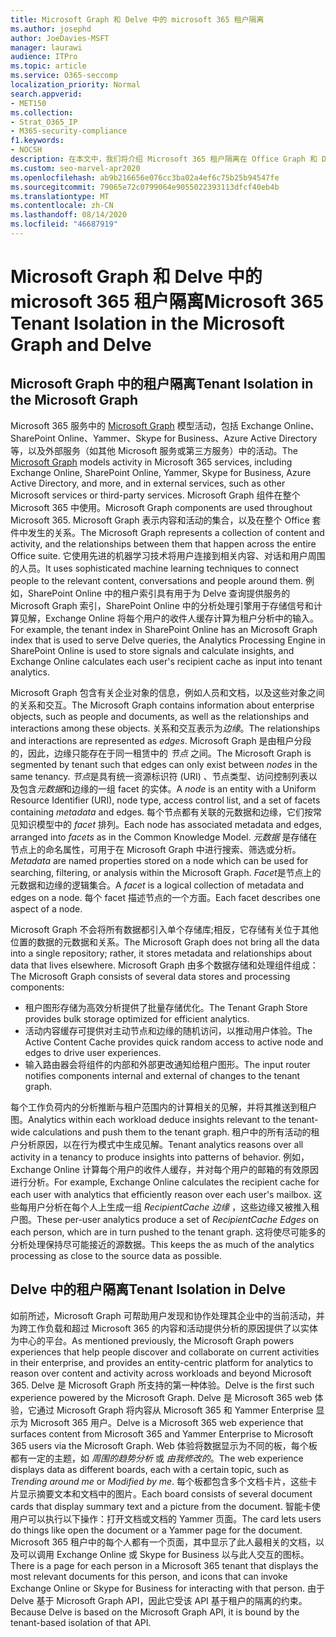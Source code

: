 ```yaml
---
title: Microsoft Graph 和 Delve 中的 microsoft 365 租户隔离
ms.author: josephd
author: JoeDavies-MSFT
manager: laurawi
audience: ITPro
ms.topic: article
ms.service: O365-seccomp
localization_priority: Normal
search.appverid:
- MET150
ms.collection:
- Strat_O365_IP
- M365-security-compliance
f1.keywords:
- NOCSH
description: 在本文中，我们将介绍 Microsoft 365 租户隔离在 Office Graph 和 Delve 中的工作原理的说明。
ms.custom: seo-marvel-apr2020
ms.openlocfilehash: ab9b216656e076cc3ba02a4ef6c75b25b94547fe
ms.sourcegitcommit: 79065e72c0799064e9055022393113dfcf40eb4b
ms.translationtype: MT
ms.contentlocale: zh-CN
ms.lasthandoff: 08/14/2020
ms.locfileid: "46687919"
---
```

# <a name="microsoft-365-tenant-isolation-in-the-microsoft-graph-and-delve"></a><span data-ttu-id="f1d98-103">Microsoft Graph 和 Delve 中的 microsoft 365 租户隔离</span><span class="sxs-lookup"><span data-stu-id="f1d98-103">Microsoft 365 Tenant Isolation in the Microsoft Graph and Delve</span></span>

## <a name="tenant-isolation-in-the-microsoft-graph"></a><span data-ttu-id="f1d98-104">Microsoft Graph 中的租户隔离</span><span class="sxs-lookup"><span data-stu-id="f1d98-104">Tenant Isolation in the Microsoft Graph</span></span>

<span data-ttu-id="f1d98-105">Microsoft 365 服务中的 [Microsoft Graph](https://developer.microsoft.com/graph) 模型活动，包括 Exchange Online、SharePoint Online、Yammer、Skype for Business、Azure Active Directory 等，以及外部服务（如其他 Microsoft 服务或第三方服务）中的活动。</span><span class="sxs-lookup"><span data-stu-id="f1d98-105">The [Microsoft Graph](https://developer.microsoft.com/graph) models activity in Microsoft 365 services, including Exchange Online, SharePoint Online, Yammer, Skype for Business, Azure Active Directory, and more, and in external services, such as other Microsoft services or third-party services.</span></span> <span data-ttu-id="f1d98-106">Microsoft Graph 组件在整个 Microsoft 365 中使用。</span><span class="sxs-lookup"><span data-stu-id="f1d98-106">Microsoft Graph components are used throughout Microsoft 365.</span></span> <span data-ttu-id="f1d98-107">Microsoft Graph 表示内容和活动的集合，以及在整个 Office 套件中发生的关系。</span><span class="sxs-lookup"><span data-stu-id="f1d98-107">The Microsoft Graph represents a collection of content and activity, and the relationships between them that happen across the entire Office suite.</span></span> <span data-ttu-id="f1d98-108">它使用先进的机器学习技术将用户连接到相关内容、对话和用户周围的人员。</span><span class="sxs-lookup"><span data-stu-id="f1d98-108">It uses sophisticated machine learning techniques to connect people to the relevant content, conversations and people around them.</span></span> <span data-ttu-id="f1d98-109">例如，SharePoint Online 中的租户索引具有用于为 Delve 查询提供服务的 Microsoft Graph 索引，SharePoint Online 中的分析处理引擎用于存储信号和计算见解，Exchange Online 将每个用户的收件人缓存计算为租户分析中的输入。</span><span class="sxs-lookup"><span data-stu-id="f1d98-109">For example, the tenant index in SharePoint Online has an Microsoft Graph index that is used to serve Delve queries, the Analytics Processing Engine in SharePoint Online is used to store signals and calculate insights, and Exchange Online calculates each user's recipient cache as input into tenant analytics.</span></span>

<span data-ttu-id="f1d98-110">Microsoft Graph 包含有关企业对象的信息，例如人员和文档，以及这些对象之间的关系和交互。</span><span class="sxs-lookup"><span data-stu-id="f1d98-110">The Microsoft Graph contains information about enterprise objects, such as people and documents, as well as the relationships and interactions among these objects.</span></span> <span data-ttu-id="f1d98-111">关系和交互表示为*边缘*。</span><span class="sxs-lookup"><span data-stu-id="f1d98-111">The relationships and interactions are represented as *edges*.</span></span> <span data-ttu-id="f1d98-112">Microsoft Graph 是由租户分段的，因此，边缘只能存在于同一租赁中的 *节点* 之间。</span><span class="sxs-lookup"><span data-stu-id="f1d98-112">The Microsoft Graph is segmented by tenant such that edges can only exist between *nodes* in the same tenancy.</span></span> <span data-ttu-id="f1d98-113">*节点*是具有统一资源标识符 (URI) 、节点类型、访问控制列表以及包含*元数据*和边缘的一组 facet 的实体。</span><span class="sxs-lookup"><span data-stu-id="f1d98-113">A *node* is an entity with a Uniform Resource Identifier (URI), node type, access control list, and a set of facets containing *metadata* and edges.</span></span> <span data-ttu-id="f1d98-114">每个节点都有关联的元数据和边缘，它们按常见知识模型中的 *facet* 排列。</span><span class="sxs-lookup"><span data-stu-id="f1d98-114">Each node has associated metadata and edges, arranged into *facets* as in the Common Knowledge Model.</span></span> <span data-ttu-id="f1d98-115">*元数据* 是存储在节点上的命名属性，可用于在 Microsoft Graph 中进行搜索、筛选或分析。</span><span class="sxs-lookup"><span data-stu-id="f1d98-115">*Metadata* are named properties stored on a node which can be used for searching, filtering, or analysis within the Microsoft Graph.</span></span> <span data-ttu-id="f1d98-116">*Facet*是节点上的元数据和边缘的逻辑集合。</span><span class="sxs-lookup"><span data-stu-id="f1d98-116">A *facet* is a logical collection of metadata and edges on a node.</span></span> <span data-ttu-id="f1d98-117">每个 facet 描述节点的一个方面。</span><span class="sxs-lookup"><span data-stu-id="f1d98-117">Each facet describes one aspect of a node.</span></span> 

<span data-ttu-id="f1d98-118">Microsoft Graph 不会将所有数据都引入单个存储库;相反，它存储有关位于其他位置的数据的元数据和关系。</span><span class="sxs-lookup"><span data-stu-id="f1d98-118">The Microsoft Graph does not bring all the data into a single repository; rather, it stores metadata and relationships about data that lives elsewhere.</span></span> <span data-ttu-id="f1d98-119">Microsoft Graph 由多个数据存储和处理组件组成：</span><span class="sxs-lookup"><span data-stu-id="f1d98-119">The Microsoft Graph consists of several data stores and processing components:</span></span>

- <span data-ttu-id="f1d98-120">租户图形存储为高效分析提供了批量存储优化。</span><span class="sxs-lookup"><span data-stu-id="f1d98-120">The Tenant Graph Store provides bulk storage optimized for efficient analytics.</span></span>
- <span data-ttu-id="f1d98-121">活动内容缓存可提供对主动节点和边缘的随机访问，以推动用户体验。</span><span class="sxs-lookup"><span data-stu-id="f1d98-121">The Active Content Cache provides quick random access to active node and edges to drive user experiences.</span></span>
- <span data-ttu-id="f1d98-122">输入路由器会将组件的内部和外部更改通知给租户图形。</span><span class="sxs-lookup"><span data-stu-id="f1d98-122">The input router notifies components internal and external of changes to the tenant graph.</span></span>

<span data-ttu-id="f1d98-123">每个工作负荷内的分析推断与租户范围内的计算相关的见解，并将其推送到租户图。</span><span class="sxs-lookup"><span data-stu-id="f1d98-123">Analytics within each workload deduce insights relevant to the tenant-wide calculations and push them to the tenant graph.</span></span> <span data-ttu-id="f1d98-124">租户中的所有活动的租户分析原因，以在行为模式中生成见解。</span><span class="sxs-lookup"><span data-stu-id="f1d98-124">Tenant analytics reasons over all activity in a tenancy to produce insights into patterns of behavior.</span></span> <span data-ttu-id="f1d98-125">例如，Exchange Online 计算每个用户的收件人缓存，并对每个用户的邮箱的有效原因进行分析。</span><span class="sxs-lookup"><span data-stu-id="f1d98-125">For example, Exchange Online calculates the recipient cache for each user with analytics that efficiently reason over each user's mailbox.</span></span> <span data-ttu-id="f1d98-126">这些每用户分析在每个人上生成一组 *RecipientCache 边缘* ，这些边缘又被推入租户图。</span><span class="sxs-lookup"><span data-stu-id="f1d98-126">These per-user analytics produce a set of *RecipientCache Edges* on each person, which are in turn pushed to the tenant graph.</span></span> <span data-ttu-id="f1d98-127">这将使尽可能多的分析处理保持尽可能接近的源数据。</span><span class="sxs-lookup"><span data-stu-id="f1d98-127">This keeps the as much of the analytics processing as close to the source data as possible.</span></span>

## <a name="tenant-isolation-in-delve"></a><span data-ttu-id="f1d98-128">Delve 中的租户隔离</span><span class="sxs-lookup"><span data-stu-id="f1d98-128">Tenant Isolation in Delve</span></span>

<span data-ttu-id="f1d98-129">如前所述，Microsoft Graph 可帮助用户发现和协作处理其企业中的当前活动，并为跨工作负载和超过 Microsoft 365 的内容和活动提供分析的原因提供了以实体为中心的平台。</span><span class="sxs-lookup"><span data-stu-id="f1d98-129">As mentioned previously, the Microsoft Graph powers experiences that help people discover and collaborate on current activities in their enterprise, and provides an entity-centric platform for analytics to reason over content and activity across workloads and beyond Microsoft 365.</span></span> <span data-ttu-id="f1d98-130">Delve 是 Microsoft Graph 所支持的第一种体验。</span><span class="sxs-lookup"><span data-stu-id="f1d98-130">Delve is the first such experience powered by the Microsoft Graph.</span></span>
<span data-ttu-id="f1d98-131">Delve 是 Microsoft 365 web 体验，它通过 Microsoft Graph 将内容从 Microsoft 365 和 Yammer Enterprise 显示为 Microsoft 365 用户。</span><span class="sxs-lookup"><span data-stu-id="f1d98-131">Delve is a Microsoft 365 web experience that surfaces content from Microsoft 365 and Yammer Enterprise to Microsoft 365 users via the Microsoft Graph.</span></span> <span data-ttu-id="f1d98-132">Web 体验将数据显示为不同的板，每个板都有一定的主题，如 *周围的趋势分析* 或 *由我修改的*。</span><span class="sxs-lookup"><span data-stu-id="f1d98-132">The web experience displays data as different boards, each with a certain topic, such as *Trending around me* or *Modified by me*.</span></span> <span data-ttu-id="f1d98-133">每个板都包含多个文档卡片，这些卡片显示摘要文本和文档中的图片。</span><span class="sxs-lookup"><span data-stu-id="f1d98-133">Each board consists of several document cards that display summary text and a picture from the document.</span></span> <span data-ttu-id="f1d98-134">智能卡使用户可以执行以下操作：打开文档或文档的 Yammer 页面。</span><span class="sxs-lookup"><span data-stu-id="f1d98-134">The card lets users do things like open the document or a Yammer page for the document.</span></span> <span data-ttu-id="f1d98-135">Microsoft 365 租户中的每个人都有一个页面，其中显示了此人最相关的文档，以及可以调用 Exchange Online 或 Skype for Business 以与此人交互的图标。</span><span class="sxs-lookup"><span data-stu-id="f1d98-135">There is a page for each person in a Microsoft 365 tenant that displays the most relevant documents for this person, and icons that can invoke Exchange Online or Skype for Business for interacting with that person.</span></span> <span data-ttu-id="f1d98-136">由于 Delve 基于 Microsoft Graph API，因此它受该 API 基于租户的隔离的约束。</span><span class="sxs-lookup"><span data-stu-id="f1d98-136">Because Delve is based on the Microsoft Graph API, it is bound by the tenant-based isolation of that API.</span></span>